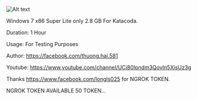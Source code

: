 ![Alt text](https://i.ibb.co/8xbcnj4/Capture2.png "Screenshot")

Windows 7 x86 Super Lite only 2.8 GB For Katacoda.

Duration: 1 Hour

Usage: For Testing Purposes

Author: https://facebook.com/thuong.hai.581

Youtube: https://www.youtube.com/channel/UCi80Ipndm3QovIn5XisUz3g

Thanks https://www.facebook.com/longls025 for NGROK TOKEN.

NGROK TOKEN AVAILABLE 50 TOKEN...




